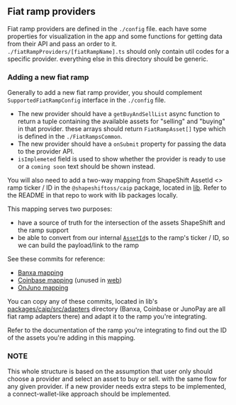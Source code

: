 ## Fiat ramp providers

Fiat ramp providers are defined in the `./config` file. each have some properties for visualization in the app and some functions for getting data from their API and pass an order to it.
`./fiatRampProviders/[fiatRampName].ts` should only contain util codes for a specific provider.
everything else in this directory should be generic.

### Adding a new fiat ramp

Generally to add a new fiat ramp provider, you should complement `SupportedFiatRampConfig` interface in the `./config` file. 
- The new provider should have a `getBuyAndSellList` async function to return a tuple containing the available assets for "selling" and "buying" in that provider. these arrays should return `FiatRampAsset[]` type which is defined in the `./FiatRampsCommon`.
- The new provider should have a `onSubmit` property for passing the data to the provider API.
- `isImplemeted` field is used to show whether the provider is ready to use or a `coming soon` text should be shown instead.

You will also need to add a two-way mapping from ShapeShift AssetId <> ramp ticker / ID in the `@shapeshiftoss/caip` package, located in [lib](https://github.com/shapeshift/lib).
Refer to the README in that repo to work with lib packages locally.

This mapping serves two purposes:
- have a source of truth for the intersection of the assets ShapeShift and the ramp support
- be able to convert from our internal [`AssetId`](https://github.com/shapeshift/lib/tree/main/packages/caip#assetid-caip19---asset-type-and-asset-id-specification)s to the ramp's ticker / ID, so we can build the payload/link to the ramp

See these commits for reference:
- [Banxa mapping](https://github.com/shapeshift/lib/commit/f24f9d800041534ae45a5196bb2030bba5f5864a)
- [Coinbase mapping](https://github.com/shapeshift/lib/commit/fb2cc5aafe74ac33d896f130952b4dcbfbf98e4a) (unused in [web](https://github.com/shapeshift/web))
- [OnJuno mapping](https://github.com/shapeshift/lib/commit/5fade1f998cc6224dd2cb5d076f26a4c485b649a)

You can copy any of these commits, located in lib's [packages/caip/src/adapters](https://github.com/shapeshift/lib/tree/main/packages/caip/src/adapters) directory (Banxa, Coinbase or JunoPay are all fiat ramp adapters there) and adapt it to the ramp you're integrating.

Refer to the documentation of the ramp you're integrating to find out the ID of the assets you're adding in this mapping.

### NOTE
This whole structure is based on the assumption that user only should choose a provider and select an asset to buy or sell. with the same flow for any given provider. if a new provider needs extra steps to be implemented, a connect-wallet-like approach should be implemented.

